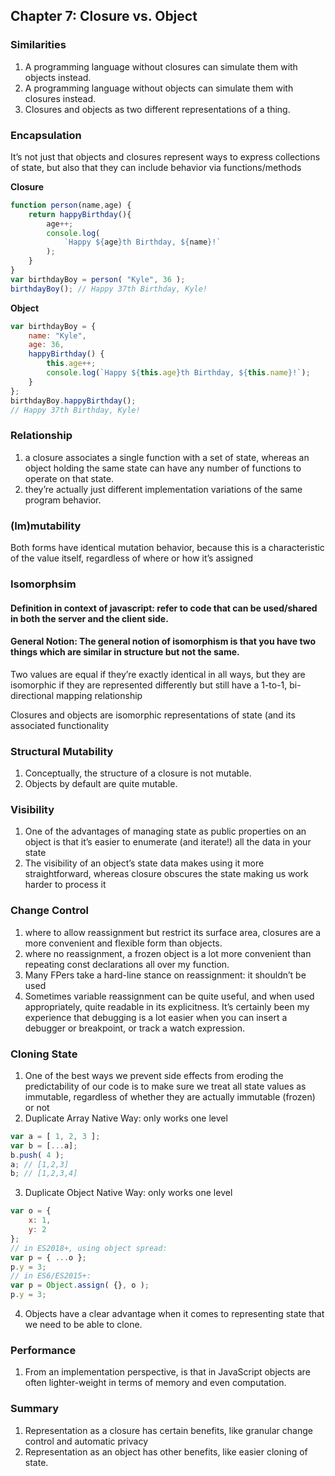 <!--
 * @Author: your name
 * @Date: 2020-06-30 19:07:19
 * @LastEditTime: 2020-07-03 19:41:12
 * @LastEditors: Please set LastEditors
 * @Description: In User Settings Edit
 * @FilePath: /functional-light-javascript-study-notes/CH07/README.md
--> 
## Chapter 7: Closure vs. Object

### Similarities

1. A programming language without closures can simulate them with objects instead.
2. A programming language without objects can simulate them with closures instead.
3. Closures and objects as two different representations of a thing.

### Encapsulation
It’s not just that objects and closures represent ways to express collections of state, but also that they can include behavior via functions/methods

**Closure**
~~~javascript
function person(name,age) {
    return happyBirthday(){
        age++;
        console.log(
            `Happy ${age}th Birthday, ${name}!`
        );
    }
}
var birthdayBoy = person( "Kyle", 36 );
birthdayBoy(); // Happy 37th Birthday, Kyle!
~~~

**Object**
~~~javascript
var birthdayBoy = {
    name: "Kyle",
    age: 36,
    happyBirthday() {
        this.age++;
        console.log(`Happy ${this.age}th Birthday, ${this.name}!`);
    }
};
birthdayBoy.happyBirthday();
// Happy 37th Birthday, Kyle!
~~~

### Relationship
1. a closure associates a single function with a set of state, whereas an object holding the same state can have any number of functions to operate on that state.
2. they’re actually just different implementation variations of the same program behavior.

### (Im)mutability
Both forms have identical mutation behavior, because this is a characteristic of the value itself, regardless of where or how it’s assigned

### Isomorphsim

#### Definition in context of javascript: refer to code that can be used/shared in both the server and the client side.
#### General Notion: The general notion of isomorphism is that you have two things which are similar in structure but not the same.

Two values are equal if they’re exactly identical in all ways, but they are isomorphic if they are represented differently but still have a
1-to-1, bi-directional mapping relationship

Closures and objects are isomorphic representations of state (and its associated functionality

### Structural Mutability
1. Conceptually, the structure of a closure is not mutable.
2. Objects by default are quite mutable.

### Visibility
1. One of the advantages of managing state as public properties on an object is that it’s easier to enumerate (and iterate!) all the data in your state
2. The visibility of an object’s state data makes using it more straightforward, whereas closure obscures the state making us work harder to process it

### Change Control
1. where to allow reassignment but restrict its surface area, closures are a more convenient and flexible form than objects.
2. where no reassignment, a frozen object is a lot more convenient than repeating const declarations all over my function.
3. Many FPers take a hard-line stance on reassignment: it shouldn’t be used
4. Sometimes variable reassignment can be quite useful, and when used appropriately, quite readable in its explicitness. It’s certainly been my experience that debugging is a lot
easier when you can insert a debugger or breakpoint, or track a watch expression.

### Cloning State
1. One of the best ways we prevent side effects from eroding the predictability of our code is to make sure we treat all state values as immutable, regardless of whether they are actually immutable (frozen) or not
2. Duplicate Array Native Way: only works one level
~~~javascript
var a = [ 1, 2, 3 ];
var b = [...a];
b.push( 4 );
a; // [1,2,3]
b; // [1,2,3,4]
~~~
3. Duplicate Object Native Way: only works one level
~~~javascript
var o = {
    x: 1,
    y: 2
};
// in ES2018+, using object spread:
var p = { ...o };
p.y = 3;
// in ES6/ES2015+:
var p = Object.assign( {}, o );
p.y = 3;
~~~
4. Objects have a clear advantage when it comes to representing state that we need to be able to clone.

### Performance
1. From an implementation perspective, is that in JavaScript objects are often lighter-weight in terms of memory and even computation.

### Summary
1. Representation as a closure has certain benefits, like granular change control and automatic privacy
2. Representation as an object has other benefits, like easier cloning of state.
